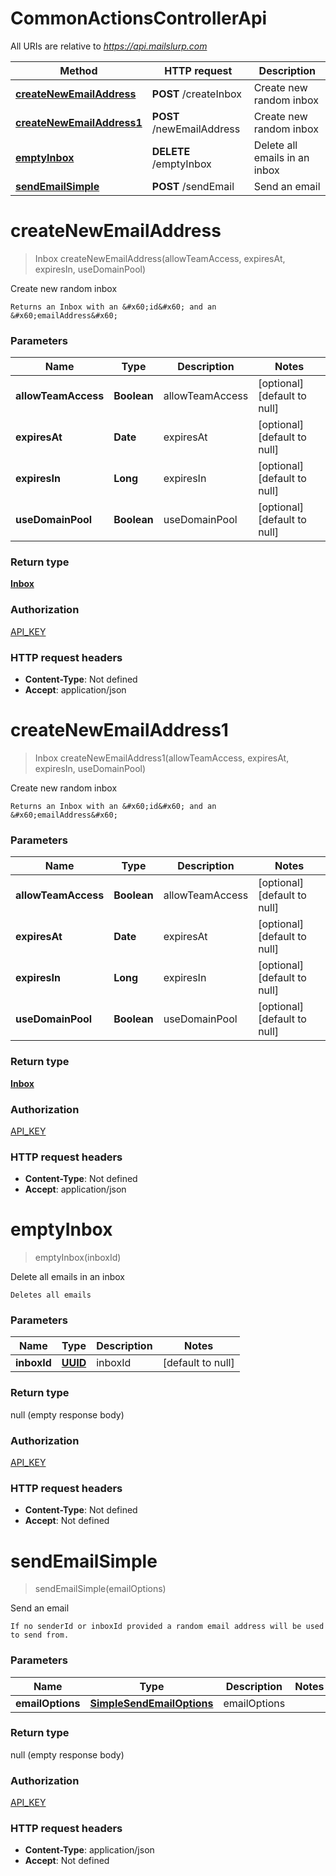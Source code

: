 # CommonActionsControllerApi

All URIs are relative to *https://api.mailslurp.com*

Method | HTTP request | Description
------------- | ------------- | -------------
[**createNewEmailAddress**](CommonActionsControllerApi.md#createNewEmailAddress) | **POST** /createInbox | Create new random inbox
[**createNewEmailAddress1**](CommonActionsControllerApi.md#createNewEmailAddress1) | **POST** /newEmailAddress | Create new random inbox
[**emptyInbox**](CommonActionsControllerApi.md#emptyInbox) | **DELETE** /emptyInbox | Delete all emails in an inbox
[**sendEmailSimple**](CommonActionsControllerApi.md#sendEmailSimple) | **POST** /sendEmail | Send an email


<a name="createNewEmailAddress"></a>
# **createNewEmailAddress**
> Inbox createNewEmailAddress(allowTeamAccess, expiresAt, expiresIn, useDomainPool)

Create new random inbox

    Returns an Inbox with an &#x60;id&#x60; and an &#x60;emailAddress&#x60;

### Parameters

Name | Type | Description  | Notes
------------- | ------------- | ------------- | -------------
 **allowTeamAccess** | **Boolean**| allowTeamAccess | [optional] [default to null]
 **expiresAt** | **Date**| expiresAt | [optional] [default to null]
 **expiresIn** | **Long**| expiresIn | [optional] [default to null]
 **useDomainPool** | **Boolean**| useDomainPool | [optional] [default to null]

### Return type

[**Inbox**](..//Models/Inbox.md)

### Authorization

[API_KEY](../README.md#API_KEY)

### HTTP request headers

- **Content-Type**: Not defined
- **Accept**: application/json

<a name="createNewEmailAddress1"></a>
# **createNewEmailAddress1**
> Inbox createNewEmailAddress1(allowTeamAccess, expiresAt, expiresIn, useDomainPool)

Create new random inbox

    Returns an Inbox with an &#x60;id&#x60; and an &#x60;emailAddress&#x60;

### Parameters

Name | Type | Description  | Notes
------------- | ------------- | ------------- | -------------
 **allowTeamAccess** | **Boolean**| allowTeamAccess | [optional] [default to null]
 **expiresAt** | **Date**| expiresAt | [optional] [default to null]
 **expiresIn** | **Long**| expiresIn | [optional] [default to null]
 **useDomainPool** | **Boolean**| useDomainPool | [optional] [default to null]

### Return type

[**Inbox**](..//Models/Inbox.md)

### Authorization

[API_KEY](../README.md#API_KEY)

### HTTP request headers

- **Content-Type**: Not defined
- **Accept**: application/json

<a name="emptyInbox"></a>
# **emptyInbox**
> emptyInbox(inboxId)

Delete all emails in an inbox

    Deletes all emails

### Parameters

Name | Type | Description  | Notes
------------- | ------------- | ------------- | -------------
 **inboxId** | [**UUID**](..//Models/.md)| inboxId | [default to null]

### Return type

null (empty response body)

### Authorization

[API_KEY](../README.md#API_KEY)

### HTTP request headers

- **Content-Type**: Not defined
- **Accept**: Not defined

<a name="sendEmailSimple"></a>
# **sendEmailSimple**
> sendEmailSimple(emailOptions)

Send an email

    If no senderId or inboxId provided a random email address will be used to send from.

### Parameters

Name | Type | Description  | Notes
------------- | ------------- | ------------- | -------------
 **emailOptions** | [**SimpleSendEmailOptions**](..//Models/SimpleSendEmailOptions.md)| emailOptions |

### Return type

null (empty response body)

### Authorization

[API_KEY](../README.md#API_KEY)

### HTTP request headers

- **Content-Type**: application/json
- **Accept**: Not defined

